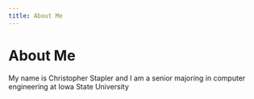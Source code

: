 ```yaml
---
title: About Me
---
```

# About Me
My name is Christopher Stapler and I am a senior majoring in computer engineering
at Iowa State University
